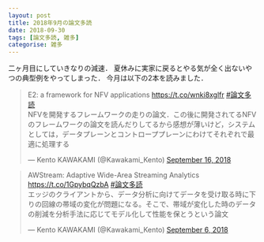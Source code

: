 ```yaml
---
layout: post
title: 2018年9月の論文多読
date: 2018-09-30
tags: [論文多読, 雑多]
categorise: 雑多
---
```


二ヶ月目にしていきなりの減速．
夏休みに実家に戻るとやる気が全く出ないやつの典型例をやってしまった．
今月は以下の2本を読みました．

<blockquote class="twitter-tweet"><p lang="ja" dir="ltr">E2: a framework for NFV applications <a href="https://t.co/wnki8xglfr">https://t.co/wnki8xglfr</a> <a href="https://twitter.com/hashtag/%E8%AB%96%E6%96%87%E5%A4%9A%E8%AA%AD?src=hash&amp;ref_src=twsrc%5Etfw">#論文多読</a><br>NFVを開発するフレームワークの走りの論文．この後に開発されてるNFVのフレームワークの論文を読んだりしてるから感想が薄いけど，システムとしては，データプレーンとコントローププレーンにわけてそれぞれで最適に処理する</p>&mdash; Kento KAWAKAMI (@Kawakami_Kento) <a href="https://twitter.com/Kawakami_Kento/status/1041245732391464960?ref_src=twsrc%5Etfw">September 16, 2018</a></blockquote> <script async src="https://platform.twitter.com/widgets.js" charset="utf-8"></script>

<blockquote class="twitter-tweet"><p lang="ja" dir="ltr">AWStream: Adaptive Wide-Area Streaming Analytics <a href="https://t.co/1GpybqQzbA">https://t.co/1GpybqQzbA</a> <a href="https://twitter.com/hashtag/%E8%AB%96%E6%96%87%E5%A4%9A%E8%AA%AD?src=hash&amp;ref_src=twsrc%5Etfw">#論文多読</a><br>エッジのクライアントから、データ分析に向けてデータを受け取る時に下りの回線の帯域の変化が問題になる。そこで、帯域が変化した時のデータの削減を分析手法に応じてモデル化して性能を保とうという論文</p>&mdash; Kento KAWAKAMI (@Kawakami_Kento) <a href="https://twitter.com/Kawakami_Kento/status/1037602215651815424?ref_src=twsrc%5Etfw">September 6, 2018</a></blockquote> <script async src="https://platform.twitter.com/widgets.js" charset="utf-8"></script>


